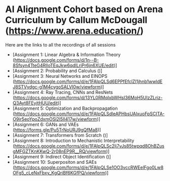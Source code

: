 # AI Alignment Cohort based on Arena Curriculum by Callum McDougall (https://www.arena.education/)

Here are the links to all the recordings of all sessions 
- [Assignment 1: Linear Algebra & Information Theory (https://docs.google.com/forms/d/1n--B-8Sfsyn4TteG4RIloTEqJkw6qdILriPr6jn6XUE/edit)]
- [Assignment 2: Probability and Calculus ()]
- [Assignment 3: Neural Networks and EINOPS (https://docs.google.com/forms/d/e/1FAIpQLSd6EPPfEfclZl1jhnb1wwldEJ8STVydgc-g1M4cygoSALVI0w/viewform)]
- [Assignment 4: Ray Tracing, CNNs and ResNets (https://docs.google.com/forms/d/13YL0RMqIxbWHsI36MoH5UIzZLriz-Q3Ayt8FEyjtHUU/edit)]
- [Assignment 5: Optimization and Backpropagation (https://docs.google.com/forms/d/e/1FAIpQLSdleAPHbsUAlxuoFpSCITA-O9ir5eoYpoZdxmOSl2l5Il417w/viewform)]
- [Assignment 6: GANs and VAEs (https://forms.gle/Pu5TrNoURJ9gQfMa8)]
- [Assignment 7: Transformers from Scratch ()]
- [Assignment 8: Introduction to Mechanistic Interpretability (https://docs.google.com/forms/d/e/1FAIpQLSc2Ij7vJs85twpqd8OhBZusgMFGZTKnKKwQ-2r08nEP9R__RQ/viewform)]
- [Assignment 9: Indirect Object Identification ()]
- [Assignment 10: Superpositon and SAEs (https://docs.google.com/forms/d/e/1FAIpQLSe1OO3vccRWEelFgo0Lw8OFg5_cLeNxFbxy_KgQriBf6KGfPQ/viewform)]


